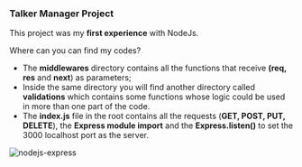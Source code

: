 ### Talker Manager Project

This project was my **first experience** with NodeJs.

Where can you can find my codes?
- The **middlewares** directory contains all the functions that receive **(req, res** and **next**) as parameters;
- Inside the same directory you will find another directory called **validations** which contains some functions whose logic could be used in more than one part of the code.
- The **index.js** file in the root contains all the requests (**GET, POST, PUT, DELETE**), the **Express module import** and the **Express.listen()** to set the 3000 localhost port as the server. 


<img src="https://miro.medium.com/max/1051/1*vHw6ENUfu71KHiyTm0BtUA.png" alt="nodejs-express" size="500" />
